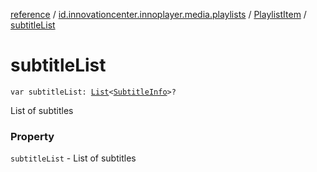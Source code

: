[reference](../../index.md) / [id.innovationcenter.innoplayer.media.playlists](../index.md) / [PlaylistItem](index.md) / [subtitleList](./subtitle-list.md)

# subtitleList

`var subtitleList: `[`List`](https://kotlinlang.org/api/latest/jvm/stdlib/kotlin.collections/-list/index.html)`<`[`SubtitleInfo`](../../id.innovationcenter.innoplayer.media.captions/-subtitle-info/index.md)`>?`

List of subtitles

### Property

`subtitleList` - List of subtitles